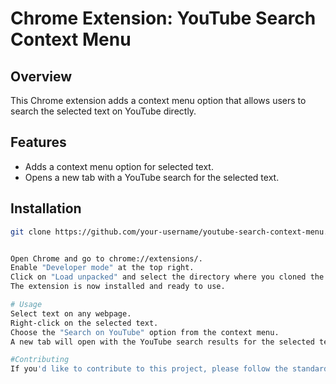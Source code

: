 # Chrome Extension: YouTube Search Context Menu

## Overview

This Chrome extension adds a context menu option that allows users to search the selected text on YouTube directly.

## Features

- Adds a context menu option for selected text.
- Opens a new tab with a YouTube search for the selected text.

## Installation

```bash
git clone https://github.com/your-username/youtube-search-context-menu.git


Open Chrome and go to chrome://extensions/.
Enable "Developer mode" at the top right.
Click on "Load unpacked" and select the directory where you cloned the repository.
The extension is now installed and ready to use.

# Usage
Select text on any webpage.
Right-click on the selected text.
Choose the "Search on YouTube" option from the context menu.
A new tab will open with the YouTube search results for the selected text.

#Contributing
If you'd like to contribute to this project, please follow the standard GitHub fork and pull request process.
